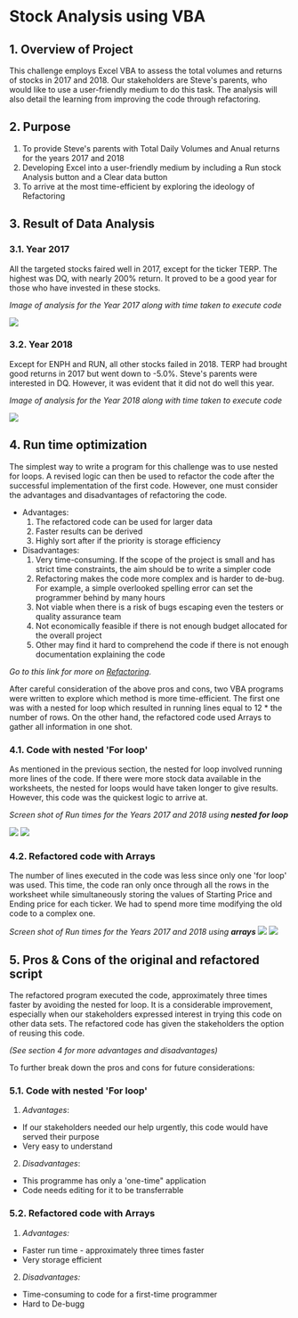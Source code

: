 # Stock Analysis using VBA

## 1. Overview of Project
This challenge employs Excel VBA to assess the total volumes and returns of stocks in 2017 and 2018. Our stakeholders are Steve's parents, who would like to use a user-friendly medium to do this task. The analysis will also detail the learning from improving the code through refactoring.

## 2. Purpose
  1) To provide Steve's parents with Total Daily Volumes and Anual returns for the years 2017 and 2018
  2) Developing Excel into a user-friendly medium by including a Run stock Analysis button and a Clear data button
  3) To arrive at the most time-efficient by exploring the ideology of Refactoring

## 3. Result of Data Analysis

### 3.1. Year 2017

All the targeted stocks faired well in 2017, except for the ticker TERP. The highest was DQ, with nearly 200% return. It proved to be a good year for those who have invested in these stocks.

_Image of analysis for the Year 2017 along with time taken to execute code_

![](https://github.com/AllenAx91/stock-analysis/blob/main/RESOURCES/VBA_Challenge_2017.png)

### 3.2. Year 2018

Except for ENPH and RUN, all other stocks failed in 2018. TERP had brought good returns in 2017 but went down to -5.0%. Steve's parents were interested in DQ. However, it was evident that it did not do well this year.

_Image of analysis for the Year 2018 along with time taken to execute code_

![](https://github.com/AllenAx91/stock-analysis/blob/main/RESOURCES/VBA_Challenge_2018.png)

## 4. Run time optimization

The simplest way to write a program for this challenge was to use nested for loops. A revised logic can then be used to refactor the code after the successful implementation of the first code. However, one must consider the advantages and disadvantages of refactoring the code. 

* Advantages: 
  1) The refactored code can be used for larger data
  2) Faster results can be derived
  3) Highly sort after if the priority is storage efficiency
* Disadvantages:
  1) Very time-consuming. If the scope of the project is small and has strict time constraints, the aim should be to write a simpler code
  2) Refactoring makes the code more complex and is harder to de-bug. For example, a simple overlooked spelling error can set the programmer behind by many hours
  3) Not viable when there is a risk of bugs escaping even the testers or quality assurance team
  4) Not economically feasible if there is not enough budget allocated for the overall project
  5) Other may find it hard to comprehend the code if there is not enough documentation explaining the code

_Go to this link for more on [Refactoring](https://anarsolutions.com/code-refactoring-concept-analysis/#:~:text=Maintainability%3A%20After%20refactoring%2C%20the%20code,no%20idea%20where%20to%20go.)._

After careful consideration of the above pros and cons, two VBA programs were written to explore which method is more time-efficient. The first one was with a nested for loop which resulted in running lines equal to 12 * the number of rows. On the other hand, the refactored code used Arrays to gather all information in one shot.

### 4.1. Code with nested 'For loop'

As mentioned in the previous section, the nested for loop involved running more lines of the code. If there were more stock data available in the worksheets, the nested for loops would have taken longer to give results. However, this code was the quickest logic to arrive at. 

_Screen shot of Run times for the Years 2017 and 2018 using **nested for loop**_

![](https://github.com/AllenAx91/stock-analysis/blob/main/RESOURCES/NestedFor_2017.png) ![](https://github.com/AllenAx91/stock-analysis/blob/main/RESOURCES/NestedFor_2018.png) 

### 4.2. Refactored code with Arrays

The number of lines executed in the code was less since only one 'for loop' was used. This time, the code ran only once through all the rows in the worksheet while simultaneously storing the values of Starting Price and Ending price for each ticker. We had to spend more time modifying the old code to a complex one.

_Screen shot of Run times for the Years 2017 and 2018 using **arrays**_
![](https://github.com/AllenAx91/stock-analysis/blob/main/RESOURCES/Refactored_2017.png) ![](https://github.com/AllenAx91/stock-analysis/blob/main/RESOURCES/Refactored_2018.png)

## 5. Pros & Cons of the original and refactored script

The refactored program executed the code, approximately three times faster by avoiding the nested for loop. It is a considerable improvement, especially when our stakeholders expressed interest in trying this code on other data sets. The refactored code has given the stakeholders the option of reusing this code.

_(See section 4 for more advantages and disadvantages)_

To further break down the pros and cons for future considerations: 

### 5.1. Code with nested 'For loop'

1) _Advantages_: 
* If our stakeholders needed our help urgently, this code would have served their purpose
* Very easy to understand

2) _Disadvantages_: 
* This programme has only a 'one-time" application
* Code needs editing for it to be transferrable

### 5.2. Refactored code with Arrays

1) _Advantages:_
* Faster run time - approximately three times faster 
* Very storage efficient

2) _Disadvantages:_
* Time-consuming to code for a first-time programmer 
* Hard to De-bugg


